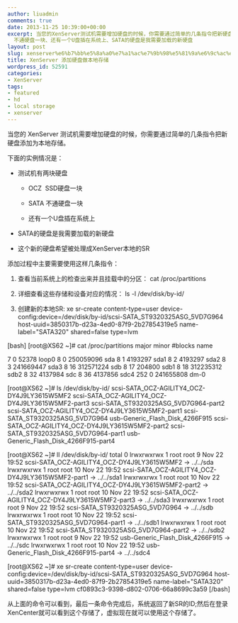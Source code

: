 ```yaml
---
author: liuadmin
comments: true
date: 2013-11-25 10:39:00+00:00
excerpt: 当您的XenServer测试机需要增加硬盘的时候，你需要通过简单的几条指令把新硬盘添加为本地存储。下面的实例情况是：测试机有两块硬盘、OCZ  SSD硬盘一块、SATA
  不通硬盘一块、还有一个U盘插在系统上、SATA的硬盘是我需要加载的新硬盘
layout: post
slug: xenserver%e6%b7%bb%e5%8a%a0%e7%a1%ac%e7%9b%98%e5%81%9a%e6%9c%ac%e5%9c%b0%e5%ad%98%e5%82%a8
title: XenServer 添加硬盘做本地存储
wordpress_id: 52591
categories:
- XenServer
tags:
- featured
- hd
- local storage
- xenserver
---
```


当您的 XenServer 测试机需要增加硬盘的时候，你需要通过简单的几条指令把新硬盘添加为本地存储。

下面的实例情况是：



	
  * 测试机有两块硬盘

	
    * OCZ  SSD硬盘一块

	
    * SATA 不通硬盘一块

	
    * 还有一个U盘插在系统上




	
  * SATA的硬盘是我需要加载的新硬盘

	
  * 这个新的硬盘希望被处理成XenServer本地的SR


添加过程中主要需要使用这样几条指令：

	
  1. 查看当前系统上的检查出来并且挂载中的分区： cat /proc/partitions

	
  2. 详细查看这些存储和设备对应的情况： ls -l /dev/disk/by-id/

	
  3. 创建新的本地SR: xe sr-create content-type=user device-config:device=/dev/disk/by-id/scsi-SATA_ST9320325ASG_5VD7G964 host-uuid=3850317b-d23a-4ed0-87f9-2b27854319e5 name-label="SATA320" shared=false type=lvm


[bash]
[root@XS62 ~]# cat /proc/partitions
major minor #blocks name

7 0 52378 loop0
8 0 250059096 sda
8 1 4193297 sda1
8 2 4193297 sda2
8 3 241669447 sda3
8 16 312571224 sdb
8 17 204800 sdb1
8 18 312235312 sdb2
8 32 4137984 sdc
8 36 4137856 sdc4
252 0 241655808 dm-0

[root@XS62 ~]# ls /dev/disk/by-id/
scsi-SATA_OCZ-AGILITY4_OCZ-DY4J9LY3615W5MF2 scsi-SATA_OCZ-AGILITY4_OCZ-DY4J9LY3615W5MF2-part3 scsi-SATA_ST9320325ASG_5VD7G964-part2
scsi-SATA_OCZ-AGILITY4_OCZ-DY4J9LY3615W5MF2-part1 scsi-SATA_ST9320325ASG_5VD7G964 usb-Generic_Flash_Disk_4266F915
scsi-SATA_OCZ-AGILITY4_OCZ-DY4J9LY3615W5MF2-part2 scsi-SATA_ST9320325ASG_5VD7G964-part1 usb-Generic_Flash_Disk_4266F915-part4

[root@XS62 ~]# ll /dev/disk/by-id/
total 0
lrwxrwxrwx 1 root root 9 Nov 22 19:52 scsi-SATA_OCZ-AGILITY4_OCZ-DY4J9LY3615W5MF2 -> ../../sda
lrwxrwxrwx 1 root root 10 Nov 22 19:52 scsi-SATA_OCZ-AGILITY4_OCZ-DY4J9LY3615W5MF2-part1 -> ../../sda1
lrwxrwxrwx 1 root root 10 Nov 22 19:52 scsi-SATA_OCZ-AGILITY4_OCZ-DY4J9LY3615W5MF2-part2 -> ../../sda2
lrwxrwxrwx 1 root root 10 Nov 22 19:52 scsi-SATA_OCZ-AGILITY4_OCZ-DY4J9LY3615W5MF2-part3 -> ../../sda3
lrwxrwxrwx 1 root root 9 Nov 22 19:52 scsi-SATA_ST9320325ASG_5VD7G964 -> ../../sdb
lrwxrwxrwx 1 root root 10 Nov 22 19:52 scsi-SATA_ST9320325ASG_5VD7G964-part1 -> ../../sdb1
lrwxrwxrwx 1 root root 10 Nov 22 19:52 scsi-SATA_ST9320325ASG_5VD7G964-part2 -> ../../sdb2
lrwxrwxrwx 1 root root 9 Nov 22 19:52 usb-Generic_Flash_Disk_4266F915 -> ../../sdc
lrwxrwxrwx 1 root root 10 Nov 22 19:52 usb-Generic_Flash_Disk_4266F915-part4 -> ../../sdc4

[root@XS62 ~]# xe sr-create content-type=user device-config:device=/dev/disk/by-id/scsi-SATA_ST9320325ASG_5VD7G964 host-uuid=3850317b-d23a-4ed0-87f9-2b27854319e5 name-label="SATA320" shared=false type=lvm
cf0893c3-9398-d802-0706-66a8699c3a59
[/bash]

从上面的命令可以看到，最后一条命令完成后，系统返回了新SR的ID;然后在登录XenCenter就可以看到这个存储了，虚拟现在就可以使用这个存储了。
